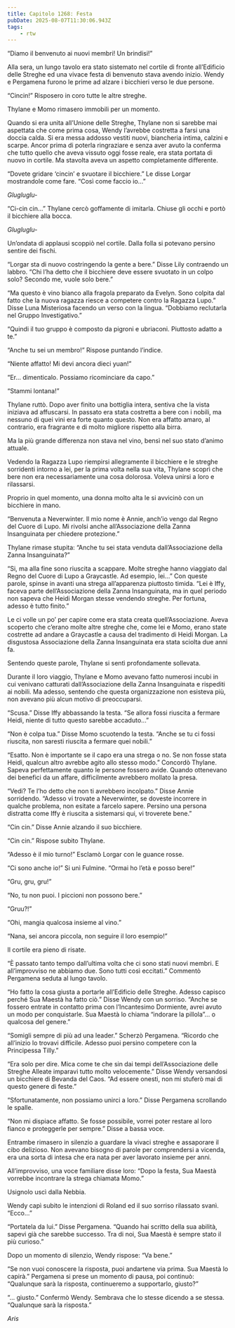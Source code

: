 ```yaml
---
title: Capitolo 1268: Festa
pubDate: 2025-08-07T11:30:06.943Z
tags:
    - rtw
---
```



“Diamo il benvenuto ai nuovi membri! Un brindisi!”


Alla sera, un lungo tavolo era stato sistemato nel cortile di fronte all’Edificio delle Streghe ed una vivace festa di benvenuto stava avendo inizio. Wendy e Pergamena furono le prime ad alzare i bicchieri verso le due persone.


“Cincin!” Risposero in coro tutte le altre streghe.


Thylane e Momo rimasero immobili per un momento.


Quando si era unita all’Unione delle Streghe, Thylane non si sarebbe mai aspettata che come prima cosa, Wendy l’avrebbe costretta a farsi una doccia calda. Si era messa addosso vestiti nuovi, biancheria intima, calzini e scarpe. Ancor prima di poterla ringraziare e senza aver avuto la conferma che tutto quello che aveva vissuto oggi fosse reale, era stata portata di nuovo in cortile. Ma stavolta aveva un aspetto completamente differente.


“Dovete gridare ‘cincin’ e svuotare il bicchiere.” Le disse Lorgar mostrandole come fare. “Così come faccio io...”


<em>Glugluglu-</em>


“Ci-cin cin...” Thylane cercò goffamente di imitarla. Chiuse gli occhi e portò il bicchiere alla bocca.


<em>Glugluglu-</em>


Un’ondata di applausi scoppiò nel cortile. Dalla folla si potevano persino sentire dei fischi.


“Lorgar sta di nuovo costringendo la gente a bere.” Disse Lily contraendo un labbro. “Chi l’ha detto che il bicchiere deve essere svuotato in un colpo solo? Secondo me, vuole solo bere.”


“Ma questo è vino bianco alla fragola preparato da Evelyn. Sono colpita dal fatto che la nuova ragazza riesce a competere contro la Ragazza Lupo.” Disse Luna Misteriosa facendo un verso con la lingua. “Dobbiamo reclutarla nel Gruppo Investigativo.”


“Quindi il tuo gruppo è composto da pigroni e ubriaconi. Piuttosto adatto a te.”


“Anche tu sei un membro!” Rispose puntando l’indice.


“Niente affatto! Mi devi ancora dieci yuan!”


“Er... dimenticalo. Possiamo ricominciare da capo.”


“Stammi lontana!”


Thylane ruttò. Dopo aver finito una bottiglia intera, sentiva che la vista iniziava ad affuscarsi. In passato era stata costretta a bere con i nobili, ma nessuno di quei vini era forte quanto questo. Non era affatto amaro, al contrario, era fragrante e di molto migliore rispetto alla birra.


Ma la più grande differenza non stava nel vino, bensì nel suo stato d’animo attuale.


Vedendo la Ragazza Lupo riempirsi allegramente il bicchiere e le streghe sorridenti intorno a lei, per la prima volta nella sua vita, Thylane scoprì che bere non era necessariamente una cosa dolorosa. Voleva unirsi a loro e rilassarsi.


Proprio in quel momento, una donna molto alta le si avvicinò con un bicchiere in mano.


“Benvenuta a Neverwinter. Il mio nome è Annie, anch’io vengo dal Regno del Cuore di Lupo. Mi rivolsi anche all’Associazione della Zanna Insanguinata per chiedere protezione.”


Thylane rimase stupita: “Anche tu sei stata venduta dall’Associazione della Zanna Insanguinata?”


“Si, ma alla fine sono riuscita a scappare. Molte streghe hanno viaggiato dal Regno del Cuore di Lupo a Graycastle. Ad esempio, lei...” Con queste parole, spinse in avanti una strega all’apparenza piuttosto timida. “Lei è Iffy, faceva parte dell’Associazione della Zanna Insanguinata, ma in quel periodo non sapeva che Heidi Morgan stesse vendendo streghe. Per fortuna, adesso è tutto finito.”


Le ci volle un po’ per capire come era stata creata quell’Associazione. Aveva scoperto che c’erano molte altre streghe che, come lei e Momo, erano state costrette ad andare a Graycastle a causa del tradimento di Heidi Morgan. La disgustosa Associazione della Zanna Insanguinata era stata sciolta due anni fa.


Sentendo queste parole, Thylane si sentì profondamente sollevata.


Durante il loro viaggio, Thylane e Momo avevano fatto numerosi incubi in cui venivano catturati dall’Associazione della Zanna Insanguinata e rispediti ai nobili. Ma adesso, sentendo che questa organizzazione non esisteva più, non avevano più alcun motivo di preoccuparsi.


“Scusa.” Disse Iffy abbassando la testa. “Se allora fossi riuscita a fermare Heidi, niente di tutto questo sarebbe accaduto...”


“Non è colpa tua.” Disse Momo scuotendo la testa. “Anche se tu ci fossi riuscita, non saresti riuscita a fermare quei nobili.”


“Esatto. Non è importante se il capo era una strega o no. Se non fosse stata Heidi, qualcun altro avrebbe agito allo stesso modo.” Concordò Thylane. Sapeva perfettamente quanto le persone fossero avide. Quando ottenevano dei benefici da un affare, difficilmente avrebbero mollato la presa.


“Vedi? Te l’ho detto che non ti avrebbero incolpato.” Disse Annie sorridendo. “Adesso vi trovate a Neverwinter, se doveste incorrere in qualche problema, non esitate a farcelo sapere. Persino una persona distratta come Iffy è riuscita a sistemarsi qui, vi troverete bene.”


“Cin cin.” Disse Annie alzando il suo bicchiere.


“Cin cin.” Rispose subito Thylane.


“Adesso è il mio turno!” Esclamò Lorgar con le guance rosse.


“Ci sono anche io!” Si unì Fulmine. “Ormai ho l’età e posso bere!”


“Gru, gru, gru!”


“No, tu non puoi. I piccioni non possono bere.”


“Gruu?!”


“Ohi, mangia qualcosa insieme al vino.”


“Nana, sei ancora piccola, non seguire il loro esempio!”


Il cortile era pieno di risate.


“È passato tanto tempo dall’ultima volta che ci sono stati nuovi membri. E all’improvviso ne abbiamo due. Sono tutti così eccitati.” Commentò Pergamena seduta al lungo tavolo.


“Ho fatto la cosa giusta a portarle all’Edificio delle Streghe. Adesso capisco perché Sua Maestà ha fatto ciò.” Disse Wendy con un sorriso. “Anche se fossero entrate in contatto prima con l’Incantesimo Dormiente, avrei avuto un modo per conquistarle. Sua Maestà lo chiama “indorare la pillola”... o qualcosa del genere.”


“Somigli sempre di più ad una leader.” Scherzò Pergamena. “Ricordo che all’inizio lo trovavi difficile. Adesso puoi persino competere con la Principessa Tilly.”


“Era solo per dire. Mica come te che sin dai tempi dell’Associazione delle Streghe Alleate imparavi tutto molto velocemente.” Disse Wendy versandosi un bicchiere di Bevanda del Caos. “Ad essere onesti, non mi stuferò mai di questo genere di feste.”


“Sfortunatamente, non possiamo unirci a loro.” Disse Pergamena scrollando le spalle.


“Non mi dispiace affatto. Se fosse possibile, vorrei poter restare al loro fianco e proteggerle per sempre.” Disse a bassa voce.


Entrambe rimasero in silenzio a guardare la vivaci streghe e assaporare il cibo delizioso. Non avevano bisogno di parole per comprendersi a vicenda, era una sorta di intesa che era nata per aver lavorato insieme per anni.


All’improvviso, una voce familiare disse loro: “Dopo la festa, Sua Maestà vorrebbe incontrare la strega chiamata Momo.”


Usignolo uscì dalla Nebbia.


Wendy capì subito le intenzioni di Roland ed il suo sorriso rilassato svanì. “Ecco...”


“Portatela da lui.” Disse Pergamena. “Quando hai scritto della sua abilità, sapevi già che sarebbe successo. Tra di noi, Sua Maestà è sempre stato il più curioso.”


Dopo un momento di silenzio, Wendy rispose: “Va bene.”


“Se non vuoi conoscere la risposta, puoi andartene via prima. Sua Maestà lo capirà.” Pergamena si prese un momento di pausa, poi continuò: “Qualunque sarà la risposta, continueremo a supportarlo, giusto?”


“... giusto.” Confermò Wendy. Sembrava che lo stesse dicendo a se stessa. “Qualunque sarà la risposta.”






<em>Aris</em>
                                


                                



